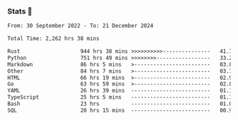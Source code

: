 ### Stats 👋
<!--START_SECTION:waka-->

```txt
From: 30 September 2022 - To: 21 December 2024

Total Time: 2,262 hrs 38 mins

Rust                   944 hrs 38 mins >>>>>>>>>>---------------   41.75 %
Python                 751 hrs 49 mins >>>>>>>>-----------------   33.23 %
Markdown               86 hrs 5 mins   >------------------------   03.81 %
Other                  84 hrs 7 mins   >------------------------   03.72 %
HTML                   66 hrs 19 mins  >------------------------   02.93 %
Go                     63 hrs 59 mins  >------------------------   02.83 %
YAML                   26 hrs 39 mins  -------------------------   01.18 %
TypeScript             25 hrs 5 mins   -------------------------   01.11 %
Bash                   23 hrs          -------------------------   01.02 %
SQL                    20 hrs 15 mins  -------------------------   00.90 %
```

<!--END_SECTION:waka-->

<!--
**buhaytza2005/buhaytza2005** is a ✨ _special_ ✨ repository because its `README.md` (this file) appears on your GitHub profile.

Here are some ideas to get you started:

- 🔭 I’m currently working on ...
- 🌱 I’m currently learning ...
- 👯 I’m looking to collaborate on ...
- 🤔 I’m looking for help with ...
- 💬 Ask me about ...
- 📫 How to reach me: ...
- 😄 Pronouns: ...
- ⚡ Fun fact: ...
-->


